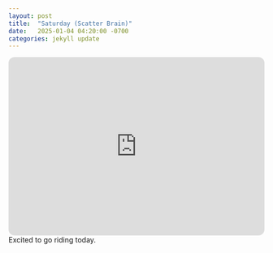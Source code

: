 ```yaml
---
layout: post
title:  "Saturday (Scatter Brain)"
date:   2025-01-04 04:20:00 -0700
categories: jekyll update
---
```

<iframe style="border-radius:12px" src="https://open.spotify.com/embed/playlist/4iP21My0lX6AUe5NDGYzEw?utm_source=generator" width="100%" height="352" frameBorder="0" allowfullscreen="" allow="autoplay; clipboard-write; encrypted-media; fullscreen; picture-in-picture" loading="lazy"></iframe>
Excited to go riding today.
